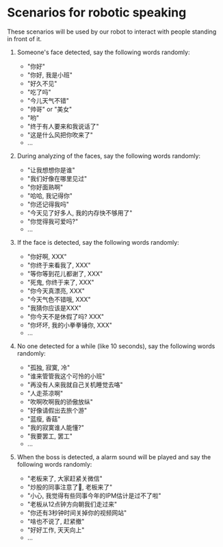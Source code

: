 # Scenarios for robotic speaking

These scenarios will be used by our robot to interact with people standing in front of it.

1. Someone's face detected, say the following words randomly:
    * "你好"
    * "你好, 我是小班"
    * "好久不见"
    * "吃了吗"
    * "今儿天气不错"
    * "帅哥" or "美女"
    * "哟"
    * "终于有人要来和我说话了"
    * "这是什么风把你吹来了"
    * ...

1. During analyzing of the faces, say the following words randomly:
    * "让我想想你是谁"
    * "我们好像在哪里见过"
    * "你好面熟啊"
    * "哈哈, 我记得你"
    * "你还记得我吗"
    * "今天见了好多人, 我的内存快不够用了"
    * "你觉得我可爱吗?"
    * ...

1. If the face is detected, say the following words randomly:
    * "你好啊, XXX"
    * "你终于来看我了, XXX"
    * "等你等到花儿都谢了, XXX"
    * "死鬼, 你终于来了, XXX"
    * "你今天真漂亮, XXX"
    * "今天气色不错哦, XXX"
    * "我猜你应该是XXX"
    * "你今天不是休假了吗? XXX"
    * "你坏坏, 我的小拳拳锤你, XXX"
    * ...

1. No one detected for a while (like 10 seconds), say the following words randomly:
    * "孤独, 寂寞, 冷"
    * "谁来管管我这个可怜的小班"
    * "再没有人来我就自己关机睡觉去咯"
    * "人走茶凉啊"
    * "吹啊吹啊我的骄傲放纵"
    * "好像请假出去旅个游"
    * "蓝瘦, 香菇"
    * "我的寂寞谁人能懂?"
    * "我要罢工, 罢工"
    * ...

1. When the boss is detected, a alarm sound will be played and say the following words randomly:
    * "老板来了, 大家赶紧关微信"
    * "炒股的同事注意了, 老板来了"
    * "小心, 我觉得有些同事今年的IPM估计是过不了啦"
    * "老板从12点钟方向朝我们走过来"
    * "你还有3秒钟时间关掉你的视频网站"
    * "啥也不说了, 赶紧撤"
    * "好好工作, 天天向上"
    * ...